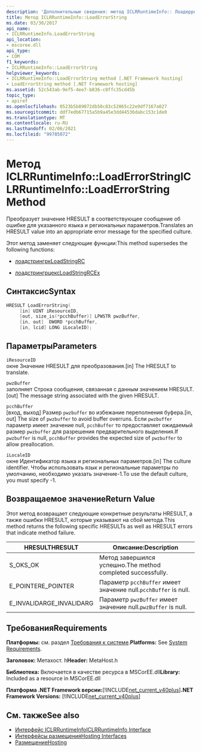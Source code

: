 ```yaml
---
description: 'Дополнительные сведения: метод ICLRRuntimeInfo:: Лоадеррорстринг'
title: Метод ICLRRuntimeInfo::LoadErrorString
ms.date: 03/30/2017
api_name:
- ICLRRuntimeInfo.LoadErrorString
api_location:
- mscoree.dll
api_type:
- COM
f1_keywords:
- ICLRRuntimeInfo::LoadErrorString
helpviewer_keywords:
- ICLRRuntimeInfo::LoadErrorString method [.NET Framework hosting]
- LoadErrorString method [.NET Framework hosting]
ms.assetid: 52c543ab-9ef5-4ee7-b836-c0ffc35cd45b
topic_type:
- apiref
ms.openlocfilehash: 0523b5b89072db50c83c52065c22e9df7167a027
ms.sourcegitcommit: ddf7edb67715a5b9a45e3dd44536dabc153c1de0
ms.translationtype: MT
ms.contentlocale: ru-RU
ms.lasthandoff: 02/06/2021
ms.locfileid: "99785072"
---
```

# <a name="iclrruntimeinfoloaderrorstring-method"></a><span data-ttu-id="cff31-103">Метод ICLRRuntimeInfo::LoadErrorString</span><span class="sxs-lookup"><span data-stu-id="cff31-103">ICLRRuntimeInfo::LoadErrorString Method</span></span>

<span data-ttu-id="cff31-104">Преобразует значение HRESULT в соответствующее сообщение об ошибке для указанного языка и региональных параметров.</span><span class="sxs-lookup"><span data-stu-id="cff31-104">Translates an HRESULT value into an appropriate error message for the specified culture.</span></span>  
  
 <span data-ttu-id="cff31-105">Этот метод заменяет следующие функции:</span><span class="sxs-lookup"><span data-stu-id="cff31-105">This method supersedes the following functions:</span></span>  
  
- [<span data-ttu-id="cff31-106">лоадстрингрк</span><span class="sxs-lookup"><span data-stu-id="cff31-106">LoadStringRC</span></span>](loadstringrc-function.md)  
  
- [<span data-ttu-id="cff31-107">лоадстрингрцекс</span><span class="sxs-lookup"><span data-stu-id="cff31-107">LoadStringRCEx</span></span>](loadstringrcex-function.md)  
  
## <a name="syntax"></a><span data-ttu-id="cff31-108">Синтаксис</span><span class="sxs-lookup"><span data-stu-id="cff31-108">Syntax</span></span>  
  
```cpp  
HRESULT LoadErrorString(  
     [in] UINT iResourceID,  
     [out, size_is(*pcchBuffer)] LPWSTR pwzBuffer,  
     [in, out]  DWORD *pcchBuffer,  
     [in, lcid] LONG iLocaleID);  
```  
  
## <a name="parameters"></a><span data-ttu-id="cff31-109">Параметры</span><span class="sxs-lookup"><span data-stu-id="cff31-109">Parameters</span></span>  

 `iResourceID`  
 <span data-ttu-id="cff31-110">окне Значение HRESULT для преобразования.</span><span class="sxs-lookup"><span data-stu-id="cff31-110">[in] The HRESULT to translate.</span></span>  
  
 `pwzBuffer`  
 <span data-ttu-id="cff31-111">заполняет Строка сообщения, связанная с данным значением HRESULT.</span><span class="sxs-lookup"><span data-stu-id="cff31-111">[out] The message string associated with the given HRESULT.</span></span>  
  
 `pcchBuffer`  
 <span data-ttu-id="cff31-112">[вход, выход] Размер `pwzbuffer` во избежание переполнения буфера.</span><span class="sxs-lookup"><span data-stu-id="cff31-112">[in, out] The size of `pwzbuffer` to avoid buffer overruns.</span></span> <span data-ttu-id="cff31-113">Если `pwzbuffer` параметр имеет значение null, `pcchBuffer` то предоставляет ожидаемый размер `pwzbuffer` для разрешения предварительного выделения.</span><span class="sxs-lookup"><span data-stu-id="cff31-113">If `pwzbuffer` is null, `pcchBuffer` provides the expected size of `pwzbuffer` to allow preallocation.</span></span>  
  
 `iLocaleID`  
 <span data-ttu-id="cff31-114">окне Идентификатор языка и региональных параметров.</span><span class="sxs-lookup"><span data-stu-id="cff31-114">[in] The culture identifier.</span></span> <span data-ttu-id="cff31-115">Чтобы использовать язык и региональные параметры по умолчанию, необходимо указать значение-1.</span><span class="sxs-lookup"><span data-stu-id="cff31-115">To use the default culture, you must specify -1.</span></span>  
  
## <a name="return-value"></a><span data-ttu-id="cff31-116">Возвращаемое значение</span><span class="sxs-lookup"><span data-stu-id="cff31-116">Return Value</span></span>  

 <span data-ttu-id="cff31-117">Этот метод возвращает следующие конкретные результаты HRESULT, а также ошибки HRESULT, которые указывают на сбой метода.</span><span class="sxs-lookup"><span data-stu-id="cff31-117">This method returns the following specific HRESULTs as well as HRESULT errors that indicate method failure.</span></span>  
  
|<span data-ttu-id="cff31-118">HRESULT</span><span class="sxs-lookup"><span data-stu-id="cff31-118">HRESULT</span></span>|<span data-ttu-id="cff31-119">Описание:</span><span class="sxs-lookup"><span data-stu-id="cff31-119">Description</span></span>|  
|-------------|-----------------|  
|<span data-ttu-id="cff31-120">S_OK</span><span class="sxs-lookup"><span data-stu-id="cff31-120">S_OK</span></span>|<span data-ttu-id="cff31-121">Метод завершился успешно.</span><span class="sxs-lookup"><span data-stu-id="cff31-121">The method completed successfully.</span></span>|  
|<span data-ttu-id="cff31-122">E_POINTER</span><span class="sxs-lookup"><span data-stu-id="cff31-122">E_POINTER</span></span>|<span data-ttu-id="cff31-123">Параметр `pcchBuffer` имеет значение null.</span><span class="sxs-lookup"><span data-stu-id="cff31-123">`pcchBuffer` is null.</span></span>|  
|<span data-ttu-id="cff31-124">E_INVALIDARG</span><span class="sxs-lookup"><span data-stu-id="cff31-124">E_INVALIDARG</span></span>|<span data-ttu-id="cff31-125">Параметр `pwzBuffer` имеет значение null.</span><span class="sxs-lookup"><span data-stu-id="cff31-125">`pwzBuffer` is null.</span></span>|  
  
## <a name="requirements"></a><span data-ttu-id="cff31-126">Требования</span><span class="sxs-lookup"><span data-stu-id="cff31-126">Requirements</span></span>  

 <span data-ttu-id="cff31-127">**Платформы:** см. раздел [Требования к системе](../../get-started/system-requirements.md).</span><span class="sxs-lookup"><span data-stu-id="cff31-127">**Platforms:** See [System Requirements](../../get-started/system-requirements.md).</span></span>  
  
 <span data-ttu-id="cff31-128">**Заголовок:** Метахост. h</span><span class="sxs-lookup"><span data-stu-id="cff31-128">**Header:** MetaHost.h</span></span>  
  
 <span data-ttu-id="cff31-129">**Библиотека:** Включается в качестве ресурса в MSCorEE.dll</span><span class="sxs-lookup"><span data-stu-id="cff31-129">**Library:** Included as a resource in MSCorEE.dll</span></span>  
  
 <span data-ttu-id="cff31-130">**Платформа .NET Framework версии:**[!INCLUDE[net_current_v40plus](../../../../includes/net-current-v40plus-md.md)]</span><span class="sxs-lookup"><span data-stu-id="cff31-130">**.NET Framework Versions:** [!INCLUDE[net_current_v40plus](../../../../includes/net-current-v40plus-md.md)]</span></span>  
  
## <a name="see-also"></a><span data-ttu-id="cff31-131">См. также</span><span class="sxs-lookup"><span data-stu-id="cff31-131">See also</span></span>

- [<span data-ttu-id="cff31-132">Интерфейс ICLRRuntimeInfo</span><span class="sxs-lookup"><span data-stu-id="cff31-132">ICLRRuntimeInfo Interface</span></span>](iclrruntimeinfo-interface.md)
- [<span data-ttu-id="cff31-133">Интерфейсы размещения</span><span class="sxs-lookup"><span data-stu-id="cff31-133">Hosting Interfaces</span></span>](hosting-interfaces.md)
- [<span data-ttu-id="cff31-134">Размещение</span><span class="sxs-lookup"><span data-stu-id="cff31-134">Hosting</span></span>](index.md)

